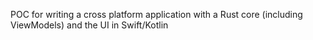 POC for writing a cross platform application with a Rust core (including ViewModels) and the UI in Swift/Kotlin
